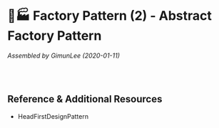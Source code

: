 # 🍐🏭 Factory Pattern (2) - Abstract Factory Pattern

*Assembled by GimunLee (2020-01-11)*

<br/>


<br/>

## Reference & Additional Resources

- HeadFirstDesignPattern
